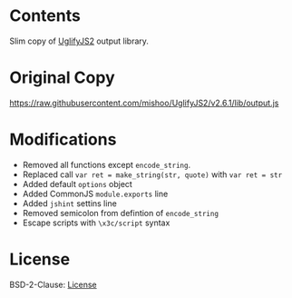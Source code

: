 # Contents
Slim copy of [UglifyJS2](https://github.com/mishoo/UglifyJS2) output library.

# Original Copy
https://raw.githubusercontent.com/mishoo/UglifyJS2/v2.6.1/lib/output.js

# Modifications

- Removed all functions except `encode_string`.
- Replaced call `var ret = make_string(str, quote)` with `var ret = str`
- Added default `options` object
- Added CommonJS `module.exports` line
- Added `jshint` settins line
- Removed semicolon from defintion of `encode_string`
- Escape scripts with `\x3c/script` syntax

# License
BSD-2-Clause: [License](https://raw.githubusercontent.com/mishoo/UglifyJS2/v2.6.1/LICENSE)
